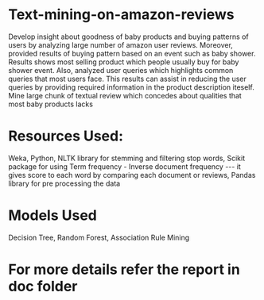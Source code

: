 # Text-mining-on-amazon-reviews
Develop insight about goodness of baby products and buying patterns of users by analyzing large number of amazon user reviews.
Moreover, provided results of buying pattern based on an event such as baby shower. Results shows most selling product which people usually buy for baby shower event.
Also, analyzed user queries which highlights common queries that most users face. This results can assist in reducing the user queries by providing required information in the product description iteself. 
Mine large chunk of textual review which concedes about qualities that most baby products lacks

# Resources Used:
Weka,
Python,
NLTK library for stemming and filtering stop words,
Scikit package for using Term frequency - Inverse document frequency --- it gives score to each word by comparing each document or reviews,
Pandas library for pre processing the data

# Models Used
Decision Tree,
Random Forest,
Association Rule Mining

# For more details refer the report in doc folder


